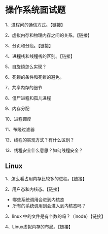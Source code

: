 # 操作系统面试题

1、进程间的通信方式。【链接】

2、虚拟内存和物理内存之间的关系。【链接】

3、分页和分段。【链接】

4、进程栈和线程栈的区别。【链接】

5、自旋锁怎么实现？

6、死锁的条件和死锁的避免。

7、共享内存的细节

8、僵尸进程和孤儿进程

9、内存分配 

10、进程调度 

11、布隆过滤器

12、线程的实现方式？有什么区别？

13、线程安全什么意思？如何线程安全？



## Linux

1、怎么看占用内存比较多的进程。【链接】

2、用户态和内核态。【链接】

* 哪些系统调用会进到内核态
* 所有的系统调用到会进入到内核态吗？

3、linux 中的文件是有个数的吗？（inode）【链接】

4、Linux虚拟内存的布局。【链接】



